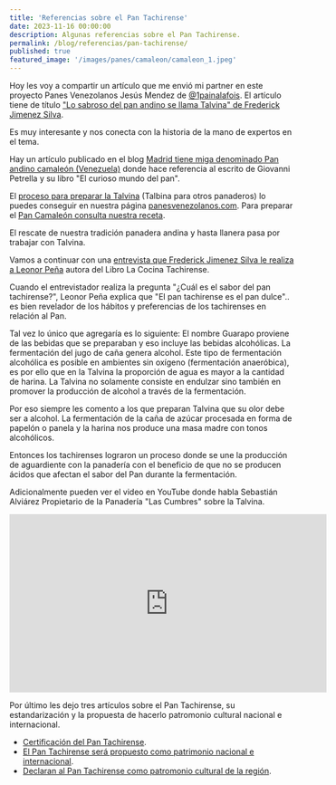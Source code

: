 ```yaml
---
title: 'Referencias sobre el Pan Tachirense'
date: 2023-11-16 00:00:00
description: Algunas referencias sobre el Pan Tachirense.
permalink: /blog/referencias/pan-tachirense/
published: true
featured_image: '/images/panes/camaleon/camaleon_1.jpeg'
---
```


Hoy les voy a compartir un artículo que me envió mi partner en este proyecto Panes Venezolanos Jesús Mendez de [@1painalafois](https://instagram.com/1painalafois/). El artículo tiene de título ["Lo sabroso del pan andino se llama Talvina" de Frederick Jimenez Silva](https://rutasgolosas.com/lo-sabroso-del-pan-andino-se-llama-talvina-por-frederick-jimenez-silva/).

Es muy interesante y nos conecta con la historia de la mano de expertos en el tema.

Hay un artículo publicado en el blog [Madrid tiene miga denominado Pan andino camaleón (Venezuela)](https://madridtienemiga.wordpress.com/2010/03/11/pan-andino-camaleon-venezuela/) donde hace referencia al escrito de Giovanni Petrella y su libro "El curioso mundo del pan".

El [proceso para preparar la Talvina](https://panesvenezolanos.com/panes-venezolanos/talvina/) (Talbina para otros panaderos) lo puedes conseguir en nuestra página [panesvenezolanos.com](https://panesvenezolanos.com/panes-venezolanos/talvina/). Para preparar el [Pan Camaleón consulta nuestra receta](/panes-venezolanos/pan-camaleon/).

El rescate de nuestra tradición panadera andina y hasta llanera pasa por trabajar con Talvina.

Vamos a continuar con una [entrevista que Frederick Jimenez Silva le realiza a Leonor Peña](http://pantachirense.blogspot.com/2010/12/entrevista-leonor-pena-escritora-del.html) autora del Libro La Cocina Tachirense.

Cuando el entrevistador realiza la pregunta "¿Cuál es el sabor del pan tachirense?", Leonor Peña explica que "El pan tachirense es el pan dulce".. es bien revelador de los hábitos y preferencias de los tachirenses en relación al Pan.

Tal vez lo único que agregaría es lo siguiente: El nombre Guarapo proviene de las bebidas que se preparaban y eso incluye las bebidas alcohólicas. La fermentación del jugo de caña genera alcohol. Este tipo de fermentación alcohólica es posible en ambientes sin oxígeno (fermentación anaeróbica), es por ello que en la Talvina la proporción de agua es mayor a la cantidad de harina.  La Talvina no solamente consiste en endulzar sino también en promover la producción de alcohol a través de la fermentación.

Por eso siempre les comento a los que preparan Talvina que su olor debe ser a alcohol. La fermentación de la caña de azúcar procesada en forma de papelón o panela y la harina nos produce una masa madre con tonos alcohólicos.

Entonces los tachirenses lograron un proceso donde se une la producción de aguardiente con la panadería con el beneficio de que no se producen ácidos que afectan el sabor del Pan durante la fermentación.

Adicionalmente pueden ver el video en YouTube donde habla Sebastián Alviárez Propietario de la Panadería "Las Cumbres" sobre la Talvina.

<iframe width="560" height="315" src="https://www.youtube.com/embed/_6c-6o3e41I?si=VVEMgEeTSqKOHJTO" title="YouTube video player" frameborder="0" allow="accelerometer; autoplay; clipboard-write; encrypted-media; gyroscope; picture-in-picture; web-share" referrerpolicy="strict-origin-when-cross-origin" allowfullscreen></iframe>

Por último les dejo tres artículos sobre el Pan Tachirense, su estandarización y la propuesta de hacerlo patromonio cultural nacional e internacional.

- [Certificación del Pan Tachirense](https://diariodelosandes.com/buscan-certificar-el-pan-tachirense-para-no-arriesgar-su-optima-calidad/).
- [El Pan Tachirense será propuesto como patrimonio nacional e internacional](https://diariodelosandes.com/pan-tachirense-sera-propuesto-como-patrimonio-nacional-e-internacional/).
- [Declaran al Pan Tachirense como patromonio cultural de la región](https://diariodelosandes.com/declaran-al-pan-tachirense-como-patrimonio-cultural-de-la-region/).

